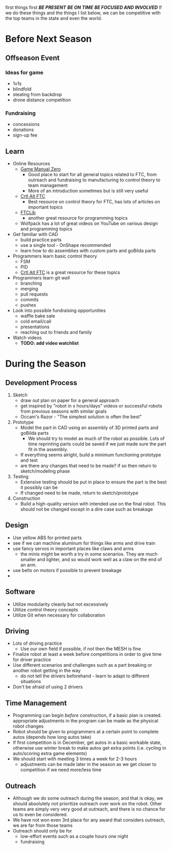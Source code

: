 first things first
***BE PRESENT***
***BE ON TIME***
***BE FOCUSED AND INVOLVED***
If we do these things and the things I list below, we can be competitive with the top teams in the state and even the world.
# Before Next Season
## Offseason Event
### Ideas for game
- 1v1s
- blindfold
- stealing from backdrop
- drone distance competition
### Fundraising
- concessions
- donations
- sign-up fee
## Learn
- Online Resources
	- [Game Manual Zero](https://www.gm0.net/)
		- Good place to start for all general topics related to FTC, from outreach and fundraising to manufacturing to control theory to team management
		- More of an introduction sometimes but is still very useful
	- [Crtl Alt FTC](https://www.ctrlaltftc.com) 
		- Best resource on control theory for FTC, has lots of articles on important topics
	- [FTCLib](https://www.ftclib.com) 
		- another great resource for programming topics
	- Wolfpack has a lot of great videos on YouTube on various design and programming topics
- Get familiar with CAD
	- build practice parts
	- use a single tool - OnShape recommended
	- learn how to do assemblies with custom parts and goBilda parts
- Programmers learn basic control theory
	- FSM
	- PID
	- [Crtl Alt FTC](https://www.ctrlaltftc.com) is a great resource for these topics
- Programmers learn git *well*
	- branching
	- merging
	- pull requests
	- commits
	- pushes
- Look into possible fundraising opportunities
	- waffle bake sale
	- cold email/call
	- presentations
	- reaching out to friends and family
- Watch videos
	- **TODO: add video watchlist**
# During the Season
## Development Process
1. Sketch
	- draw out plan on paper for a general approach
	- get inspired by "robot in x hours/days" videos or successful robots from previous seasons with similar goals
	- Occam's Razor - "The simplest solution is often the best"
2. Prototype
	- Model the part in CAD using an assembly of 3D printed parts and goBilda parts
		- We should try to model as much of the robot as possible. Lots of time reprinting parts could be saved if we just made sure the part fit in the assembly.
	- If everything seems alright, build a minimum functioning prototype and test
	- are there any changes that need to be made? if so then return to sketch/modeling phase
3. Testing
	- Extensive testing should be put in place to ensure the part is the best it possibly can be
	- If changed need to be made, return to sketch/prototype
4. Construction
	- Build a high-quality version with intended use on the final robot. This should not be changed except in a dire case such as breakage
## Design
- Use yellow ABS for printed parts
- see if we can machine aluminum for things like arms and drive train
- use fancy servos in important places like claws and arms
	- the minis might be worth a try in some scenarios. They are much smaller and lighter, and so would work well as a claw on the end of an arm.
- use belts on motors if possible to prevent breakage
- 
## Software
- Utilize modularity cleanly but not excessively
- Utilize control theory concepts
- Utilize Git when necessary for collaboration
## Driving
- Lots of driving practice
	- Use our own field if possible, if not then the MESH is fine
- Finalize robot at least a week before competitions in order to give time for driver practice
- Use different scenarios and challenges such as a part breaking or another robot getting in the way
	- do not tell the drivers beforehand - learn to adapt to different situations
- Don't be afraid of using 2 drivers
## Time Management
- Programming can begin *before* construction, if a basic plan is created. appropriate adjustments in the program can be made as the physical robot changes
- Robot should be given to programmers at a certain point to complete autos (depends how long autos take)
- If first competition is in December, get autos in a basic workable state, otherwise use winter break to make autos get extra points (i.e. cycling in auto/scoring extra game elements)
- We should start with meeting 3 times a week for 2-3 hours
	- adjustments can be made later in the season as we get closer to competition if we need more/less time
## Outreach
- Although we do some outreach during the season, and that is okay, we should absolutely not prioritize outreach over work on the robot. Other teams are simply very very good at outreach, and there is no chance for us to even be considered.
- We have not won even 3rd place for any award that considers outreach, we are far from those teams
- Outreach should only be for
	- low-effort events such as a couple hours one night
	- fundraising